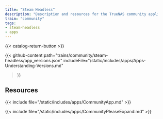 ```yaml
---
title: "Steam Headless"
description: "Description and resources for the TrueNAS community application called Steam Headless."
train: "community"
tags:
- steam-headless
- apps
---
```


{{< catalog-return-button >}}

{{< github-content 
    path="trains/community/steam-headless/app_versions.json"
	includeFile="/static/includes/apps/Apps-Understanding-Versions.md"
>}}

## Resources

{{< include file="/static/includes/apps/CommunityApp.md" >}}

{{< include file="/static/includes/apps/CommunityPleaseExpand.md" >}}

<!--
<div class="docs-sections">

{{< doc-card title="<appname> Deployments" link="/resources/"
descr="How to deploy and configure the <appname> app." >}}

</div>
-->
